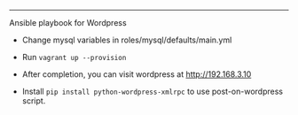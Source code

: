 ***
Ansible playbook for Wordpress

- Change mysql variables in roles/mysql/defaults/main.yml

- Run `vagrant up --provision`

- After completion, you can visit wordpress at http://192.168.3.10

- Install `pip install python-wordpress-xmlrpc` to use post-on-wordpress script.
